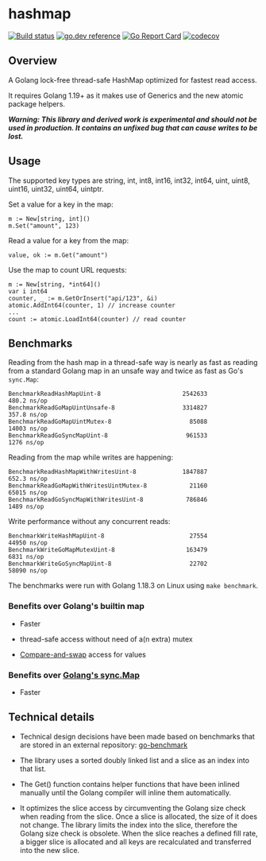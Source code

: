 # hashmap

[![Build status](https://github.com/cornelk/hashmap/actions/workflows/go.yaml/badge.svg?branch=main)](https://github.com/cornelk/hashmap/actions)
[![go.dev reference](https://img.shields.io/badge/go.dev-reference-007d9c?logo=go&logoColor=white&style=flat-square)](https://pkg.go.dev/github.com/cornelk/hashmap)
[![Go Report Card](https://goreportcard.com/badge/github.com/cornelk/hashmap)](https://goreportcard.com/report/github.com/cornelk/hashmap)
[![codecov](https://codecov.io/gh/cornelk/hashmap/branch/main/graph/badge.svg?token=NS5UY28V3A)](https://codecov.io/gh/cornelk/hashmap)

## Overview

A Golang lock-free thread-safe HashMap optimized for fastest read access.

It requires Golang 1.19+ as it makes use of Generics and the new atomic package helpers. 

***Warning: This library and derived work is experimental and should not be used in production. It contains an unfixed
bug that can cause writes to be lost.***

## Usage

The supported key types are string, int, int8, int16, int32, int64, uint, uint8, uint16, uint32, uint64, uintptr.

Set a value for a key in the map:

```
m := New[string, int]()
m.Set("amount", 123)
```

Read a value for a key from the map:
```
value, ok := m.Get("amount")
```

Use the map to count URL requests:
```
m := New[string, *int64]()
var i int64
counter, _ := m.GetOrInsert("api/123", &i)
atomic.AddInt64(counter, 1) // increase counter
...
count := atomic.LoadInt64(counter) // read counter
```

## Benchmarks

Reading from the hash map in a thread-safe way is nearly as fast as reading from a standard Golang map
in an unsafe way and twice as fast as Go's `sync.Map`:

```
BenchmarkReadHashMapUint-8                       2542633               480.2 ns/op
BenchmarkReadGoMapUintUnsafe-8                   3314827               357.8 ns/op
BenchmarkReadGoMapUintMutex-8                      85088             14003 ns/op
BenchmarkReadGoSyncMapUint-8                      961533              1276 ns/op
```

Reading from the map while writes are happening:
```
BenchmarkReadHashMapWithWritesUint-8             1847887               652.3 ns/op
BenchmarkReadGoMapWithWritesUintMutex-8            21160             65015 ns/op
BenchmarkReadGoSyncMapWithWritesUint-8            786846              1489 ns/op
```

Write performance without any concurrent reads:

```
BenchmarkWriteHashMapUint-8                        27554             44950 ns/op
BenchmarkWriteGoMapMutexUint-8                    163479              6831 ns/op
BenchmarkWriteGoSyncMapUint-8                      22702             58090 ns/op
```

The benchmarks were run with Golang 1.18.3 on Linux using `make benchmark`.

### Benefits over Golang's builtin map

* Faster

* thread-safe access without need of a(n extra) mutex

* [Compare-and-swap](https://en.wikipedia.org/wiki/Compare-and-swap) access for values

### Benefits over [Golang's sync.Map](https://golang.org/pkg/sync/#Map)

* Faster

## Technical details

* Technical design decisions have been made based on benchmarks that are stored in an external repository:
  [go-benchmark](https://github.com/cornelk/go-benchmark)

* The library uses a sorted doubly linked list and a slice as an index into that list.

* The Get() function contains helper functions that have been inlined manually until the Golang compiler will inline them automatically.

* It optimizes the slice access by circumventing the Golang size check when reading from the slice.
  Once a slice is allocated, the size of it does not change.
  The library limits the index into the slice, therefore the Golang size check is obsolete.
  When the slice reaches a defined fill rate, a bigger slice is allocated and all keys are recalculated and transferred into the new slice.
